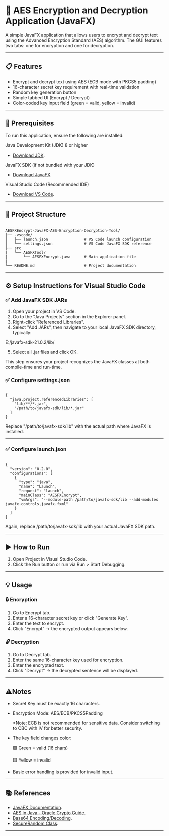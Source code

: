 # 🔐 AES Encryption and Decryption Application (JavaFX)

A simple JavaFX application that allows users to encrypt and decrypt text using the Advanced Encryption Standard (AES) algorithm.
The GUI features two tabs: one for encryption and one for decryption.

---

## 📋 Features

- Encrypt and decrypt text using AES (ECB mode with PKCS5 padding)
- 16-character secret key requirement with real-time validation
- Random key generation button
- Simple tabbed UI (Encrypt / Decrypt)
- Color-coded key input field (green = valid, yellow = invalid)

---

## 🚀 Prerequisites
To run this application, ensure the following are installed:

Java Development Kit (JDK) 8 or higher
- [Download JDK](https://www.oracle.com/in/java/technologies/downloads/#jdk24-windows).

JavaFX SDK (if not bundled with your JDK)
- [Download JavaFX](https://gluonhq.com/products/javafx/).

Visual Studio Code (Recommended IDE)
- [Download VS Code](https://code.visualstudio.com/).

---

## 📁 Project Structure

```plaintext

AESFXEncrypt-JavaFX-AES-Encryption-Decryption-Tool/
├── .vscode/
│   ├── launch.json                # VS Code launch configuration
│   └── settings.json              # VS Code JavaFX SDK reference
├── src
|   └── AESFXTool/
|       └── AESFXEncrypt.java      # Main application file
|
└── README.md                      # Project documentation

```

---

## ⚙️ Setup Instructions for Visual Studio Code

### ✅ Add JavaFX SDK JARs

1. Open your project in VS Code.
2. Go to the "Java Projects" section in the Explorer panel.
3. Right-click "Referenced Libraries".
4. Select "Add JARs", then navigate to your local JavaFX SDK directory, typically:
<p>E:/javafx-sdk-21.0.2/lib/</p>

5. Select all .jar files and click OK.

This step ensures your project recognizes the JavaFX classes at both compile-time and run-time.

### ✅ Configure settings.json

```plaintext

{
  "java.project.referencedLibraries": [
    "lib/**/*.jar",
    "/path/to/javafx-sdk/lib/*.jar"
  ]
}

```
Replace "/path/to/javafx-sdk/lib" with the actual path where JavaFX is installed.

---

### ✅ Configure launch.json

```plaintext

{
  "version": "0.2.0",
  "configurations": [
    {
      "type": "java",
      "name": "Launch",
      "request": "launch",
      "mainClass": "AESFXEncrypt",
      "vmArgs": "--module-path /path/to/javafx-sdk/lib --add-modules javafx.controls,javafx.fxml"
    }
  ]
}

```
Again, replace /path/to/javafx-sdk/lib with your actual JavaFX SDK path.

---

## ▶️ How to Run

1. Open Project in Visual Studio Code.
2. Click the Run button or run via Run > Start Debugging.

---

## 💡 Usage

### 🔒 Encryption

1. Go to Encrypt tab.
2. Enter a 16-character secret key or click "Generate Key".
3. Enter the text to encrypt.
4. Click "Encrypt" → the encrypted output appears below.

### 🔓 Decryption

1. Go to Decrypt tab.
2. Enter the same 16-character key used for encryption.
3. Enter the encrypted text.
4. Click "Decrypt" → the decrypted sentence will be displayed.

---

## ⚠️Notes

- Secret Key must be exactly 16 characters.
- Encryption Mode: AES/ECB/PKCS5Padding 
    <p>*Note: ECB is not recommended for sensitive data. Consider switching to CBC with IV for better security.</p>
- The key field changes color:
    <p>🟩 Green = valid (16 chars)

    🟨 Yellow = invalid </p>

- Basic error handling is provided for invalid input.

---

## 📚 References

- [JavaFX Documentation](https://openjfx.io/).
- [AES in Java - Oracle Crypto Guide](https://docs.oracle.com/javase/8/docs/technotes/guides/security/crypto/CryptoSpec.html#AES).
- [Base64 Encoding/Decoding](https://docs.oracle.com/javase/8/docs/api/java/util/Base64.html).
- [SecureRandom Class](https://docs.oracle.com/javase/8/docs/api/java/security/SecureRandom.html).

---

